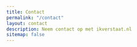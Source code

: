 ```yaml
---
title: Contact
permalink: "/contact"
layout: contact
description: Neem contact op met ikverstaat.nl
sitemap: false
---
```

